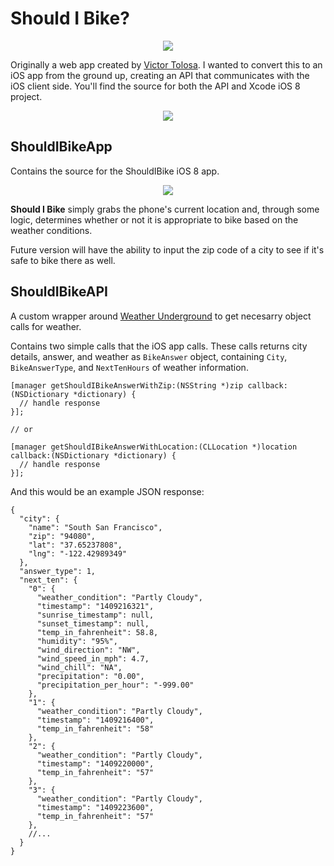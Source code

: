Should I Bike?
===

<p align="center">
  <img src="http://i.imgur.com/GlhXsDE.png" />
</p>

Originally a web app created by [Victor Tolosa](http://victortolosa.com/bike/). I wanted to convert this to an iOS app from the ground up, creating an API that communicates with the iOS client side. You'll find the source for both the API and Xcode iOS 8 project.

<p align="center">
  <img src="http://victortolosa.com/portfolio/imgs/projectmockups/bikenow.png" />
</p>


ShouldIBikeApp
---
Contains the source for the ShouldIBike iOS 8 app.

<p align="center">
  <img src="http://i.imgur.com/p49tQ7V.png" />
</p>

**Should I Bike** simply grabs the phone's current location and, through some logic, determines whether or not it is appropriate to bike based on the weather conditions.

Future version will have the ability to input the zip code of a city to see if it's safe to bike there as well.


ShouldIBikeAPI
---
A custom wrapper around [Weather Underground](http://www.wunderground.com/) to get necesarry object calls for weather.

Contains two simple calls that the iOS app calls. These calls returns city details, answer, and weather as `BikeAnswer` object, containing `City`, `BikeAnswerType`, and `NextTenHours` of weather information.

```
[manager getShouldIBikeAnswerWithZip:(NSString *)zip callback:(NSDictionary *dictionary) {
  // handle response
}];

// or

[manager getShouldIBikeAnswerWithLocation:(CLLocation *)location callback:(NSDictionary *dictionary) {
  // handle response
}];
```

And this would be an example JSON response:

```
{
  "city": {
    "name": "South San Francisco",
    "zip": "94080",
    "lat": "37.65237808",
    "lng": "-122.42989349"
  },
  "answer_type": 1,
  "next_ten": {
    "0": {
      "weather_condition": "Partly Cloudy",
      "timestamp": "1409216321",
      "sunrise_timestamp": null,
      "sunset_timestamp": null,
      "temp_in_fahrenheit": 58.8,
      "humidity": "95%",
      "wind_direction": "NW",
      "wind_speed_in_mph": 4.7,
      "wind_chill": "NA",
      "precipitation": "0.00",
      "precipitation_per_hour": "-999.00"
    },
    "1": {
      "weather_condition": "Partly Cloudy",
      "timestamp": "1409216400",
      "temp_in_fahrenheit": "58"
    },
    "2": {
      "weather_condition": "Partly Cloudy",
      "timestamp": "1409220000",
      "temp_in_fahrenheit": "57"
    },
    "3": {
      "weather_condition": "Partly Cloudy",
      "timestamp": "1409223600",
      "temp_in_fahrenheit": "57"
    },
    //...
  }
}
```
